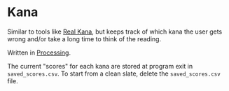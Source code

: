 # Kana

Similar to tools like [Real Kana](https://realkana.com/), but keeps track of which kana the user gets wrong and/or take a long time to think of the reading.

Written in [Processing](https://processing.org/).

The current "scores" for each kana are stored at program exit in `saved_scores.csv`. To start from a clean slate, delete the `saved_scores.csv` file.
